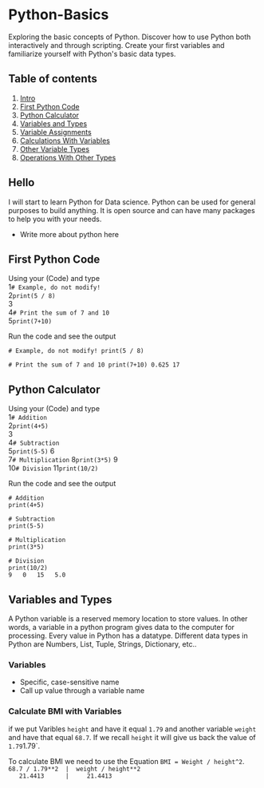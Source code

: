 # Python-Basics
Exploring the basic concepts of Python. Discover how to use Python both interactively and through scripting. Create your first variables and familiarize yourself with Python's basic data types.

## Table of contents

1. [Intro](#hello)
2. [First Python Code](#first)
3. [Python Calculator](#caluclator)
4. [Variables and Types](#vartypes)
5. [Variable Assignments](#varassign)
6. [Calculations With Variables](#calcvar)
7. [Other Variable Types](#vartypes)
8. [Operations With Other Types](#othertypes)

## Hello <a name="hello">
I will start to learn Python for Data science. Python can be used for general purposes to build anything. It is open source and can have many packages to help you with your needs.  

- Write more about python here  

## First Python Code <a name="first">
Using your (Code) and type  
1`# Example, do not modify!`  
2`print(5 / 8)`  
3  
4`# Print the sum of 7 and 10`  
5`print(7+10)`  

Run the code and see the output  

`# Example, do not modify!
print(5 / 8)`

`# Print the sum of 7 and 10
print(7+10)
0.625
17`

## Python Calculator <a name="calculator">
Using your (Code) and type  
1`# Addition`  
2`print(4+5)`  
3  
4`# Subtraction`  
5`print(5-5)`
6  
7`# Multiplication`
8`print(3*5)`
9  
10`# Division`
11`print(10/2)`

Run the code and see the output  

`# Addition`  
`print(4+5)`  
  
`# Subtraction`  
`print(5-5)`  
  
`# Multiplication`  
`print(3*5)`  
  
`# Division`  
`print(10/2)`  
`9  
0  
15  
5.0`  

## Variables and Types <a name="vartypes">
A Python variable is a reserved memory location to store values. In other words, a variable in a python program gives data to the computer for processing. Every value in Python has a datatype. Different data types in Python are Numbers, List, Tuple, Strings, Dictionary, etc..

### Variables
- Specific, case-sensitive name
- Call up value through a variable name

### Calculate BMI with Variables
if we put Varibles `height` and have it equal  `1.79` and another variable `weight` and have that equal `68.7`. If we recall `height` it will give us back the value of `1.79`1.79`.  

To calculate BMI we need to use the Equation `BMI = Weight / height^2`.  
`68.7 / 1.79**2  |  weight / height**2`  
`   21.4413      |     21.4413`
